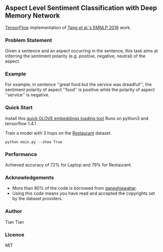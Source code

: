 ## Aspect Level Sentiment Classification with Deep Memory Network

[TensorFlow](https://www.tensorflow.org/) implementation of [Tang et al.'s EMNLP 2016](https://arxiv.org/abs/1605.08900) work.

### Problem Statement
Given a sentence and an aspect occurring in the sentence, this task aims at inferring the sentiment polarity (e.g. positive, negative, neutral) of the aspect.

### Example
For example, in sentence ''great food but the service was dreadful!'', the sentiment polarity of aspect ''food'' is positive while the polarity of aspect ''service'' is negative.

### Quick Start
Install this [quick GLOVE embeddings loading tool](https://github.com/vzhong/embeddings)
Runs on python3 and tensorflow 1.4.1

Train a model with 3 hops on the [Restaurant](http://alt.qcri.org/semeval2016/task5/) dataset.
```
python main.py --show True
```

### Performance
Achieved accuracy of 72% for Laptop and 79% for Restaurant.

### Acknowledgements
* More than 80% of the code is borrowed from [ganeshjawahar](https://github.com/ganeshjawahar/mem_absa).
* Using this code means you have read and accepted the copyrights set by the dataset providers.

### Author
Tian Tian

### Licence
MIT
